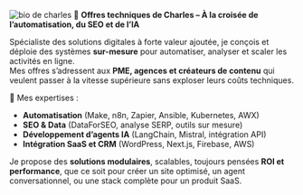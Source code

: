 ![bio de charles]([bio-charles-van-den-driessche.png](https://github.com/neoweb2212/neoweb2212/blob/main/bio-charles-van-den-driessche.png))
🔧 **Offres techniques de Charles – À la croisée de l’automatisation, du SEO et de l’IA**

Spécialiste des solutions digitales à forte valeur ajoutée, je conçois et déploie des systèmes **sur-mesure** pour automatiser, analyser et scaler les activités en ligne.  
Mes offres s’adressent aux **PME, agences et créateurs de contenu** qui veulent passer à la vitesse supérieure sans exploser leurs coûts techniques.

🧩 Mes expertises :
- **Automatisation** (Make, n8n, Zapier, Ansible, Kubernetes, AWX)
- **SEO & Data** (DataForSEO, analyse SERP, outils sur mesure)
- **Développement d’agents IA** (LangChain, Mistral, intégration API)
- **Intégration SaaS et CRM** (WordPress, Next.js, Firebase, AWS)

Je propose des **solutions modulaires**, scalables, toujours pensées **ROI et performance**, que ce soit pour créer un site optimisé, un agent conversationnel, ou une stack complète pour un produit SaaS.

